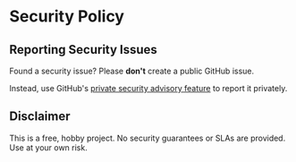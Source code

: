 # Security Policy

## Reporting Security Issues

Found a security issue? Please **don't** create a public GitHub issue.

Instead, use GitHub's [private security advisory feature](https://github.com/tablackburn/ScheduledTasksManager/security/advisories/new) to report it privately.

## Disclaimer

This is a free, hobby project. No security guarantees or SLAs are provided. Use at your own risk.
